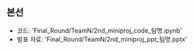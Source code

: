## 본선
- 코드: 'Final_Round/TeamN/2nd_miniproj_code_팀명.ipynb'
- 발표 자료: 'Final_Round/TeamN/2nd_miniproj_ppt_팀명.pptx'
